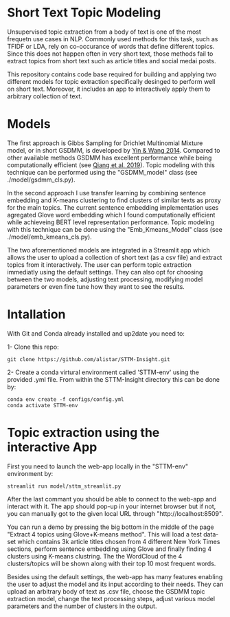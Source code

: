 
# Short Text Topic Modeling
Unsupervised topic extraction from a body of text is one of the most frequetn use cases in NLP. Commonly used methods for this task, such as TFIDF or LDA, rely on co-occurance of words that define different topics. Since this does not happen often in very short text, those methods fail to extract topics from short text such as article titles and social medai posts.

This repository contains code base required for building and applying two different models for topic extraction specifically desinged to perform well on short text. Moreover, it includes an app to interactively apply them to arbitrary collection of text.

# Models
The first approach is Gibbs Sampling for Drichlet Multinomial Mixture model, or in short GSDMM, is developed by [Yin & Wang 2014](dbgroup.cs.tsinghua.edu.cn). Compared to other available methods GSDMM has excellent performance while being computationally efficient (see [Qiang et al. 2019](https://arxiv.org/abs/1904.07695)). Topic modeling with this technique can be performed using the "GSDMM_model" class (see ./model/gsdmm_cls.py).

In the second approach I use transfer learning by combining sentence embedding and K-means clustering to find clusters of similar texts as proxy for the main topics. The current sentence embedding implementation uses agregated Glove word embedding which I found computationally efficient while achieveing BERT level representation performance. Topic modeling with this technique can be done using the "Emb_Kmeans_Model" class (see ./model/emb_kmeans_cls.py).

The two aforementioned models are integrated in a Streamlit app which allows the user to upload a collection of short text (as a csv file) and extract topics from it interactively. The user can perform topic extraction immediatly using the default settings. They can also opt for choosing between the two models, adjusting text processing, modifying model parameters or even fine tune how they want to see the results.

# Intallation
With Git and Conda already installed and up2date you need to:

1- Clone this repo:
```
git clone https://github.com/alistar/STTM-Insight.git
```

2- Create a conda virtural environment called 'STTM-env' using the provided .yml file. From within the STTM-Insight directory this can be done by:
```
conda env create -f configs/config.yml
conda activate STTM-env
```
# Topic extraction using the interactive App
First you need to launch the web-app locally in the "STTM-env" environment by:
```
streamlit run model/sttm_streamlit.py
```

After the last commant you should be able to connect to the web-app and interact with it. The app should pop-up in your internet browser but if not, you can manually got to the given local URL through "http://localhost:8509".

You can run a demo by pressing the big bottom in the middle of the page "Extract 4 topics using Glove+K-means method". This will load a test data-set which contains 3k article titles chosen from 4 different New York Times sections, perform sentence embedding using Glove and finally finding 4 clusters using K-means clustring. The the WordCloud of the 4 clusters/topics will be shown along with their top 10 most frequent words.

Besides using the default settings, the web-app has many features enabling the user to adjust the model and its input according to their needs. They can upload an arbitrary body of text as .csv file, choose the GSDMM topic extraction model, change the text processing steps, adjust various model parameters and the number of clusters in the output.


